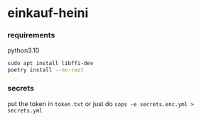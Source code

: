 # einkauf-heini

### requirements
python3.10

```bash
sudo apt install libffi-dev
poetry install --no-root
```

### secrets
put the token in `token.txt` or just do `sops -e secrets.enc.yml > secrets.yml`
